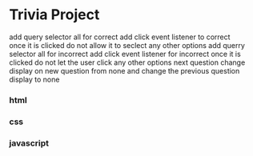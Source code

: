 # Trivia Project

 add query selector all for correct
 add click event listener to correct  
 once it is clicked do not allow it to seclect any other options
 add querry selector all for incorrect
 add click event listener for incorrect 
 once it is clicked do not let the user click any other options
 next question change display on new question from none
 and change the previous question display to none

### html
### css
### javascript
